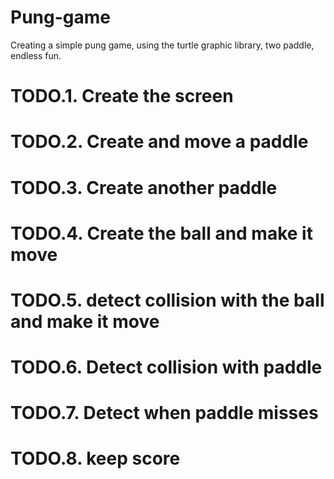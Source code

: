 # Pung-game
Creating a simple pung game, using the turtle graphic library, two paddle, endless fun. 

# TODO.1. Create the screen 

# TODO.2. Create and move a paddle 

# TODO.3. Create another paddle 

# TODO.4. Create the ball and make it move 

# TODO.5. detect collision with the ball and make it move 

# TODO.6. Detect collision with paddle 

# TODO.7. Detect when paddle misses 

# TODO.8. keep score 